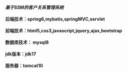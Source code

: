 *<b>基于SSM的客户关系管理系统</b>*
<br><br><b>后端技术：spring6,mybatis,springMVC,servlet</b>
<br><br><b>前端技术：html5,css3,javascript,jquery,ajax,bootstrap</b>
<br><br><b>数据库技术： mysql8</b>
<br><br><b>jdk版本：jdk17</b>
<br><br><b>服务器：tomcat10</b>
